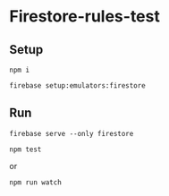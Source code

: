 # Firestore-rules-test

## Setup

```
npm i
```

```
firebase setup:emulators:firestore
```


## Run

```
firebase serve --only firestore
```

```
npm test
```

or

```
npm run watch
```